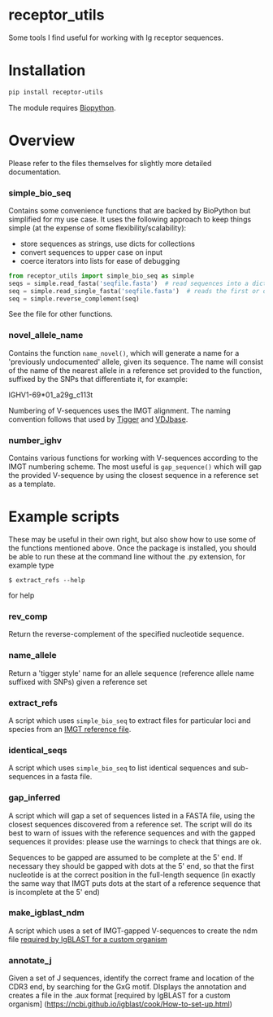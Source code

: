 # receptor_utils

Some tools I find useful for working with Ig receptor sequences.

# Installation

```bash
pip install receptor-utils
```

The module requires [Biopython](https://biopython.org).

# Overview

Please refer to the files themselves for slightly more detailed documentation.

### simple_bio_seq 

Contains some convenience functions that are backed by BioPython but simplified for 
my use case. It uses the following approach to keep things simple
(at the expense of some flexibility/scalability):

- store sequences as strings, use dicts for collections
- convert sequences to upper case on input
- coerce iterators into lists for ease of debugging


```python
from receptor_utils import simple_bio_seq as simple
seqs = simple.read_fasta('seqfile.fasta')  # read sequences into a dict with names as keys
seq = simple.read_single_fasta('seqfile.fasta')  # reads the first or only sequence into a string
seq = simple.reverse_complement(seq)
```
See the file for other functions.

### novel_allele_name

Contains the function ```name_novel()```, which will generate a name for a 'previously undocumented'
allele, given its sequence. The name will consist of the name of the nearest allele in a 
reference set provided to the function, suffixed by the SNPs that differentiate it,
for example:

IGHV1-69*01_a29g_c113t

Numbering of V-sequences uses the IMGT alignment. The naming convention follows that used by
[Tigger](https://tigger.readthedocs.io/en/stable/) and 
[VDJbase](https://vdjbase.org).

### number_ighv

Contains various functions for working with V-sequences according to the IMGT numbering scheme.
The most useful is ```gap_sequence()``` which will gap the provided V-sequence by using the closest sequence in a reference
set as a template.

# Example scripts

These may be useful in their own right, but also show how to use some of the functions 
mentioned above. Once the package is installed, you should be able to run these at the command
line without the .py extension, for example type
```shell
$ extract_refs --help
```
for help

### rev_comp
Return the reverse-complement of the specified nucleotide sequence.

### name_allele
Return a 'tigger style' name for an allele sequence (reference allele name suffixed with SNPs)
given a reference set

### extract_refs
A script which uses ```simple_bio_seq``` to extract 
files for particular loci and species from an [IMGT reference file](https://www.imgt.org/download/GENE-DB/IMGTGENEDB-ReferenceSequences.fasta-nt-WithGaps-F+ORF+inframeP). 

### identical_seqs
A script which uses ```simple_bio_seq``` to list identical sequences and sub-sequences in a fasta file.

### gap_inferred
A script which will gap a set of sequences listed in a FASTA file, using the closest sequences
discovered from a reference set. The script will do its best to warn of issues with the reference sequences and with 
the gapped sequences it provides: please use the warnings to check that things are ok.

Sequences to be gapped are assumed to be complete at the 5' end. If necessary they should be gapped with dots
at the 5' end, so that the first nucleotide is at the correct position in the full-length sequence (in exactly
the same way that IMGT puts dots at the start of a reference sequence that is incomplete at the 5' end)

### make_igblast_ndm
A script which uses a set of IMGT-gapped V-sequences to create the ndm file 
[required by IgBLAST for a custom organism](https://ncbi.github.io/igblast/cook/How-to-set-up.html)

### annotate_j
Given a set of J sequences, identify the correct frame and location of the CDR3 end, by searching for 
the GxG motif. DIsplays the annotation and creates a file in the .aux format [required by IgBLAST for a custom organism]
(https://ncbi.github.io/igblast/cook/How-to-set-up.html)











